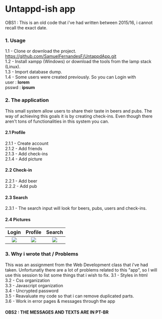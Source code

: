 # Untappd-ish app

OBS1 : This is an old code that i've had written between 2015/16, i cannot recall the exact date.

### 1. Usage
1.1 - Clone or download the project. </br>
https://github.com/SamuelFernandesF/UntappdApp.git </br>
1.2 - Install xampp (Windows) or download the tools from the lamp stack (Linux). </br>
1.3 - Import database dump. </br>
1.4 - Some users were created previously. So you can Login with </br>
user : <b> lorem </b> </br>
psswd : <b> ipsum </b>

### 2. The application
This small system allow users to share their taste in beers and pubs. The way of achieving this goals it is by creating check-ins. Even though there aren't tons of functionalities in this system you can.

#### 2.1 Profile
2.1.1 - Create account </br>
2.1.2 - Add friends </br>
2.1.3 - Add check-ins </br>
2.1.4 - Add picture </br>

#### 2.2 Check-in
2.2.1 - Add beer </br>
2.2.2 - Add pub

#### 2.3 Search
2.3.1 - The search input will look for beers, pubs, users and check-ins. 

#### 2.4 Pictures
Login               |  Profile          | Search
:------------------:|:-----------------:|:-----------------:
![](https://user-images.githubusercontent.com/6516960/72002011-65200f00-3225-11ea-8ba0-10651d48ef8a.png)  |  ![](https://user-images.githubusercontent.com/6516960/72003604-7dddf400-3228-11ea-82a7-f631faad4f5b.png) | ![](https://user-images.githubusercontent.com/6516960/72003818-ec22b680-3228-11ea-96ad-bb7ad0054d2f.png)

### 3. Why i wrote that / Problems
This was an assignment from the Web Development class that i've had taken. Unfortunatly there are a lot of problems related to this "app", so I will use this session to list some things that i wish to fix. </b>
3.1 - Styles in html </br>
3.2 - Css organization </br>
3.3 - Javascript organization </br>
3.4 - Uncrypted password </br>
3.5 - Reavaluate my code so that i can remove duplicated parts. </br>
3.6 - Work in error pages & messages through the app </br>

#### OBS2 : THE MESSAGES AND TEXTS ARE IN PT-BR
